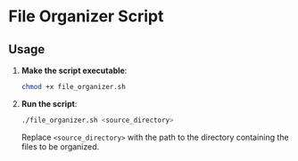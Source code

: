 # File Organizer Script

## Usage

1. **Make the script executable**:
    ```bash
    chmod +x file_organizer.sh
    ```

2. **Run the script**:
    ```bash
    ./file_organizer.sh <source_directory>
    ```
    Replace `<source_directory>` with the path to the directory containing the files to be organized.

